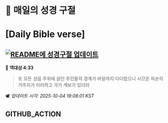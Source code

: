 # 🙏 매일의 성경 구절
# [Daily Bible verse]
## [![README에 성경구절 업데이트](https://github.com/DONGSUKA/first_test/actions/workflows/update-readme-bible.yml/badge.svg)](https://github.com/DONGSUKA/first_test/actions/workflows/update-readme-bible.yml)
<!-- START_BIBLE_VERSE -->
📖 **역대상 4:33**
> 또 모든 성읍 주위에 살던 주민들의 경계가 바알까지 다다랐으니 시므온 자손의 거주지가 이러하고 각기 계보가 있더라

🕊️ _업데이트 시각: 2025-10-04 19:08:01 KST_
  <!-- END_BIBLE_VERSE -->
## GITHUB_ACTION
